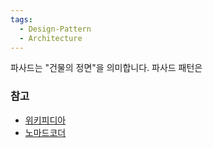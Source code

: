 ```yaml
---
tags:
  - Design-Pattern
  - Architecture
---
```

파사드는 "건물의 정면"을 의미합니다.
파사드 패턴은 

### 참고
- [위키피디아](https://ko.wikipedia.org/wiki/%ED%8D%BC%EC%82%AC%EB%93%9C_%ED%8C%A8%ED%84%B4)
- [노마드코더](https://www.youtube.com/watch?v=XTcsR_-GrBY&ab_channel=%EB%85%B8%EB%A7%88%EB%93%9C%EC%BD%94%EB%8D%94NomadCoders)
